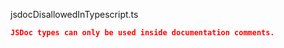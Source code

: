 jsdocDisallowedInTypescript.ts
```json
JSDoc types can only be used inside documentation comments.
```

